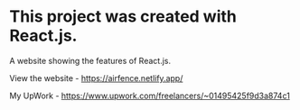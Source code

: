 # This project was created with React.js.

A website showing the features of React.js.
 
View the website - https://airfence.netlify.app/

My UpWork - https://www.upwork.com/freelancers/~01495425f9d3a874c1
